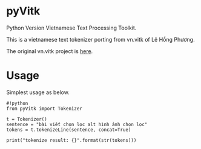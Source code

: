 # pyVitk
Python Version Vietnamese Text Processing Toolkit.

This is a vietnamese text tokenizer porting from vn.vitk of Lê Hồng Phương.

The original vn.vitk project is [here](https://github.com/phuonglh/vn.vitk).

# Usage
Simplest usage as below.

```
#!python
from pyVitk import Tokenizer

t = Tokenizer()
sentence = "bài viết chọn lọc alt hình ảnh chọn lọc"
tokens = t.tokenizeLine(sentence, concat=True)

print("tokenize result: {}".format(str(tokens)))
```
